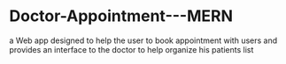# Doctor-Appointment---MERN
a Web app designed to help the user to book appointment with users and provides an interface to the doctor to help organize his patients list
